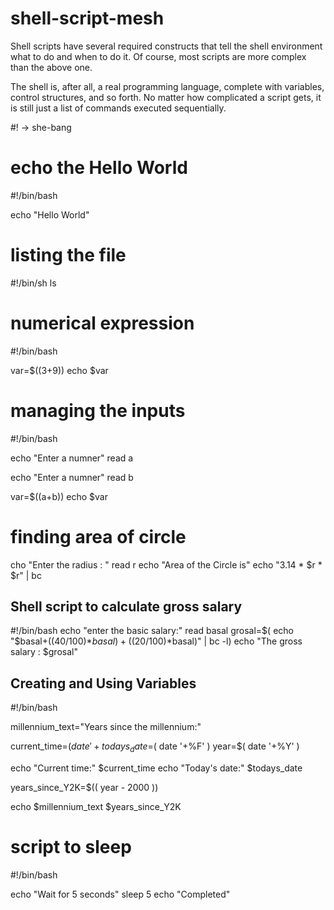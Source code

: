 # shell-script-mesh

Shell scripts have several required constructs that tell the shell environment what to do and when to do it. Of course, most scripts are more complex than the above one.

The shell is, after all, a real programming language, complete with variables, control structures, and so forth. No matter how complicated a script gets, it is still just a list of commands executed sequentially.

#! -> she-bang
# echo the Hello World
#!/bin/bash

echo "Hello World"

# listing the file 
#!/bin/sh
ls

# numerical expression
#!/bin/bash

var=$((3+9))
echo $var

# managing the inputs 

#!/bin/bash

echo "Enter a numner"
read a

echo "Enter a numner"
read b

var=$((a+b))
echo $var

# finding area of circle 

cho "Enter the radius : "
read r
echo "Area of the Circle is"
echo "3.14 * $r * $r" | bc

## Shell script to calculate gross salary

#!/bin/bash
echo "enter the basic salary:"
read basal
grosal=$( echo "$basal+((40/100)*$basal)+((20/100)*$basal)" | bc -l)
echo "The gross salary : $grosal"

## Creating and Using Variables

#!/bin/bash

millennium_text="Years since the millennium:"

current_time=$( date '+%H:%M:%S' )
todays_date=$( date '+%F' )
year=$( date '+%Y' )

echo "Current time:" $current_time
echo "Today's date:" $todays_date

years_since_Y2K=$(( year - 2000 ))

echo $millennium_text $years_since_Y2K

# script to sleep

#!/bin/bash

echo "Wait for 5 seconds"
sleep 5
echo "Completed"

